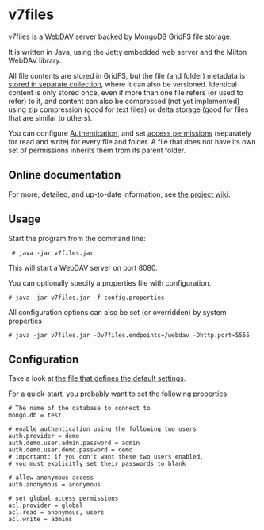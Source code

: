 # v7files

v7files is a WebDAV server backed by MongoDB GridFS file storage.

It is written in Java, using the Jetty embedded web server and the Milton WebDAV library.

All file contents are stored in GridFS, but the file (and folder) metadata is [stored in separate collection](https://github.com/thiloplanz/v7files/wiki/StorageFormat),
where it can also be versioned. Identical content is only stored once, even if more than one file refers (or used to refer) to it, and content can also be compressed (not yet implemented) using zip compression (good for text files) or delta storage (good for files that are similar to others).

You can configure [Authentication](https://github.com/thiloplanz/v7files/wiki/Authentication), and set [access permissions](https://github.com/thiloplanz/v7files/wiki/Authorisation) (separately for read and write) for every file and folder. A file that does not have its own set of permissions inherits them from its parent folder.

## Online documentation

For more, detailed, and up-to-date information, see [the project wiki](https://github.com/thiloplanz/v7files/wiki/).

## Usage

Start the program from the command line:

     # java -jar v7files.jar

This will start a WebDAV server on port 8080.

You can optionally specify a properties file with configuration.

    # java -jar v7files.jar -f config.properties

All configuration options can also be set (or overridden) by system properties

    # java -jar v7files.jar -Dv7files.endpoints=/webdav -Dhttp.port=5555


## Configuration

Take a look at [the file that defines the default settings](https://github.com/thiloplanz/v7files/blob/master/src/main/resources/v7db/files/defaults.properties).

For a quick-start, you probably want to set the following properties:

    # The name of the database to connect to 
    mongo.db = test
    
    # enable authentication using the following two users
    auth.provider = demo
    auth.demo.user.admin.password = admin
    auth.demo.user.demo.password = demo
    # important: if you don't want these two users enabled, 
    # you must explicitly set their passwords to blank

    # allow anonymous access
    auth.anonymous = anonymous

    # set global access permissions
    acl.provider = global
    acl.read = anonymous, users
    acl.write = admins




 


